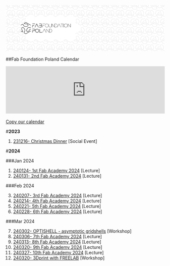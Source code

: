 



![](./assets/ffp-background2.jpg)




##Fab Foundation Poland Calendar
<iframe src="https://embed.styledcalendar.com/#I979fw9Qk0icpFR0n2AP" title="Styled Calendar" class="styled-calendar-container" style="width: 100%; border: none;" data-cy="calendar-embed-iframe"></iframe>
<script async type="module" src="https://embed.styledcalendar.com/assets/parent-window.js"></script>

[Copy our calendar](https://calendar.google.com/calendar/u/0?cid=ZmFiZm91bmRhdGlvbnBvbGFuZEBnbWFpbC5jb20)


#**2023**
1. [231216- Christmas Dinner](./e001.md) [Social Event]

#**2024**

###Jan 2024

1. [240124- 1st Fab Academy 2024](./e002.md) [Lecture]
2. [240131- 2nd Fab Academy 2024](./e002.md) [Lecture]

###Feb 2024

3. [240207- 3rd Fab Academy 2024](./e002.md) [Lecture]
4. [240214- 4th Fab Academy 2024](./e002.md) [Lecture]
5. [240221- 5th Fab Academy 2024](./e002.md) [Lecture]
6. [240228- 6th Fab Academy 2024](./e002.md) [Lecture]

###Mar 2024

7. [240302- OPTISHELL - asymptotic gridshells](./e003.md) [Workshop]
8. [240306- 7th Fab Academy 2024](./e002.md) [Lecture]
9. [240313- 8th Fab Academy 2024](./e002.md) [Lecture]
10. [240320- 9th Fab Academy 2024](./e002.md) [Lecture]
11. [240327- 10th Fab Academy 2024](./e002.md) [Lecture]
12. [240320- 3Dprint with FREELAB](./e004.md) [Workshop]
